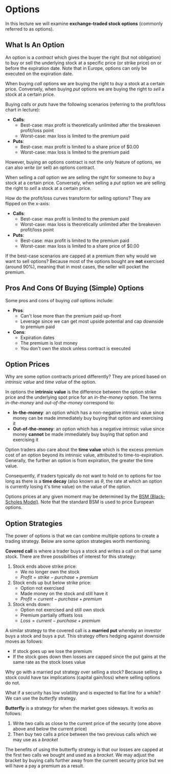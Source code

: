 # Options

In this lecture we will examine **exchange-traded stock options** (commonly referred to as options).

## What Is An Option

An option is a _contract_ which gives the buyer the right (but not obligation) to buy or sell the underlying stock at a specific price (or strike price) on or before the expiration date. Note that in Europe, options can only be executed on the expiration date.

When buying _call_ options we are buying the right to _buy_ a stock at a certain price. Conversely, when buying _put_ options we are buying the right to _sell_ a stock at a certain price.

Buying _calls_ or _puts_ have the following scenarios (referring to the profit/loss chart in lecture):

- **Calls**:
  - Best-case: max profit is theoretically unlimited after the breakeven profit/loss point
  - Worst-case: max loss is limited to the premium paid
- **Puts**:
  - Best-case: max profit is limited to a share price of $0.00
  - Worst-case: max loss is limited to the premium paid

However, buying an options contract is not the only feature of options, we can also _write_ (or sell) an options contract.

When selling a _call_ option we are selling the right for someone to _buy_ a stock at a certain price. Conversely, when selling a _put_ option we are selling the right to _sell_ a stock at a certain price.

How do the profit/loss curves transform for selling options? They are flipped on the x-axis:

- **Calls**:
  - Best-case: max profit is limited to the premium paid
  - Worst-case: max loss is theoretically unlimited after the breakeven profit/loss point
- **Puts**:
  - Best-case: max profit is limited to the premium paid
  - Worst-case: max loss is limited to a share price of $0.00

If the best-case scenarios are capped at a premium then why would we want to sell options? Because most of the options bought are **not** exercised (around 90%), meaning that in most cases, the seller will pocket the premium.

## Pros And Cons Of Buying (Simple) Options

Some pros and cons of buying _call_ options include:

- **Pros**:
  - Can't lose more than the premium paid up-front
  - Leverage since we can get most upside potential and cap downside to premium paid
- **Cons**:
  - Expiration dates
  - The premium is lost money
  - You don't own the stock unless contract is executed

## Option Prices

Why are some option contracts priced differently? They are priced based on _intrinsic value_ and _time value_ of the option.

In options the **intrinsic value** is the difference between the option strike price and the underlying spot price for an _in-the-money_ option. The terms _in-the-money_ and _out-of-the-money_ correspond to:

- **In-the-money**: an option which has a non-negative intrinsic value since money can be made immediately buy buying that option and exercising it
- **Out-of-the-money**: an option which has a negative intrinsic value since money **cannot** be made immediately buy buying that option and exercising it

Option traders also care about the **time value** which is the excess premium cost of an option beyond its intrinsic value, attributed to time-to-expiration. Generally, the further an option is from expiration, the greater the time value.

Consequently, if traders typically do not want to hold on to options for too long as there is a **time decay** (also known as $\theta$, the rate at which an option is currently losing it's time value) on the value of the option.

Options prices at any given moment may be determined by the [BSM (Black-Scholes Model)](https://www.investopedia.com/terms/b/blackscholes.asp). Note that the standard BSM is used to price European options.

## Option Strategies

The power of options is that we can combine multiple options to create a trading strategy. Below are some option strategies worth mentioning.

**Covered call** is where a trader buys a stock and writes a call on that same stock. There are three possibilities of interest for this strategy:

1. Stock ends above strike price:
   - We no longer own the stock
   - $Profit = strike - purchase + premium$
2. Stock ends up but below strike price:
   - Option not exercised
   - Made money on the stock and still have it
   - $Profit = current - purchase + premium$
3. Stock ends down:
   - Option not exercised and still own stock
   - Premium partially offsets loss
   - $Loss = current - purchase + premium$

A similar strategy to the covered call is a **married put** whereby an investor buys a stock and buys a put. This strategy offers hedging against downside moves as follows:

- If stock goes up we lose the premium
- If the stock goes down then losses are capped since the put gains at the same rate as the stock loses value

Why go with a married put strategy over selling a stock? Because selling a stock could have tax implications (capital gain/loss) where selling options do not.

What if a security has low volatility and is expected to flat line for a while? We can use the _butterfly_ strategy.

**Butterfly** is a strategy for when the market goes sideways. It works as follows:

1. Write two calls as close to the current price of the security (one above above and below the current price)
2. Then buy two calls a price between the two previous calls which we may use as a _bracket_

The benefits of using the butterfly strategy is that our losses are capped at the first two calls we bought and used as a _bracket_. We may adjust the bracket by buying calls further away from the current security price but we will have a pay a premium as a result.
